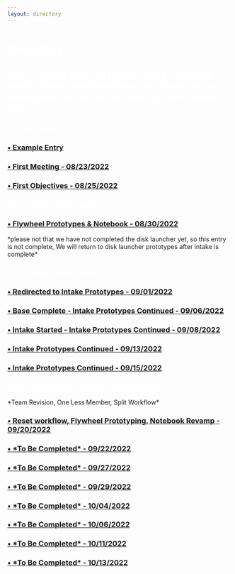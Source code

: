```yaml
---
layout: directory
---
```


<h1 style="color:white">Directory</h1>
<h2 style="color:white"> This is where you can find all of our notebook entries! Important Milestones are found on the homepage. Entries are in order by date (Oldest At Top) </h2>

<h3 style="color:white">The Beginning:</h3>
<h3><a href="Entries/EntryExample">&#8226; Example Entry </a></h3>
<p> </p>
<h3><a href="Entries/08-2022/08-23-2022">&#8226; First Meeting - 08/23/2022 </a></h3>
<p> </p>
<h3><a href="Entries/08-2022/08-25-2022">&#8226; First Objectives - 08/25/2022 </a></h3>
<p> </p>

<h3 style="color:white">Prototyping - Disk Launcher:</h3>
<h3><a href="Entries/08-2022/08-30-2022">&#8226; Flywheel Prototypes & Notebook - 08/30/2022 </a></h3>
*please not that we have not completed the disk launcher yet, so this entry is not complete, We will return to disk launcher prototypes after intake is complete*
<h3 style="color:white">Prototyping - Disk Intake;</h3>
<p> </p>
<h3><a href="Entries/09-2022/09-01-2022">&#8226; Redirected to Intake Prototypes - 09/01/2022 </a></h3>
<p> </p>
<h3><a href="Entries/09-2022/09-06-2022">&#8226; Base Complete - Intake Prototypes Continued - 09/06/2022</a></h3>
<p> </p>
<h3><a href="Entries/09-2022/09-08-2022">&#8226; Intake Started - Intake Prototypes Continued - 09/08/2022</a></h3>
<p> </p>
<h3><a href="Entries/09-2022/09-13-2022">&#8226; Intake Prototypes Continued - 09/13/2022</a></h3>
<p> </p>
<h3><a href="Entries/09-2022/09-15-2022">&#8226; Intake Prototypes Continued - 09/15/2022</a></h3>
<h3 style="color:white">Flywheel and Intake Combined Prototyping</h3>
*Team Revision, One Less Member, Split Workflow*
<p> </p>
<h3><a href="Entries/09-2022/09-20-2022">&#8226; Reset workflow, Flywheel Prototyping, Notebook Revamp  - 09/20/2022</a></h3>
<p> </p>
<h3><a href="Entries/09-2022/09-22-2022">&#8226; *To Be Completed* - 09/22/2022</a></h3>
<p> </p>
<h3><a href="Entries/09-2022/09-27-2022">&#8226; *To Be Completed* - 09/27/2022</a></h3>
<p> </p>
<h3><a href="Entries/09-2022/09-29-2022">&#8226; *To Be Completed* - 09/29/2022</a></h3>
<p> </p>
<h3><a href="Entries/10-2022/10-04-2022">&#8226; *To Be Completed* - 10/04/2022</a></h3>
<p> </p>
<h3><a href="Entries/10-2022/10-06-2022">&#8226; *To Be Completed* - 10/06/2022</a></h3>
<p> </p>
<h3><a href="Entries/10-2022/10-11-2022">&#8226; *To Be Completed* - 10/11/2022</a></h3>
<p> </p>
<h3><a href="Entries/10-2022/10-13-2022">&#8226; *To Be Completed* - 10/13/2022</a></h3>
<p> </p>